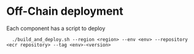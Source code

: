 # Off-Chain deployment

Each component has a script to deploy
```shell
  ./build_and_deploy.sh --region <region> --env <env> --repository <ecr repository> --tag <env>-<version>
```